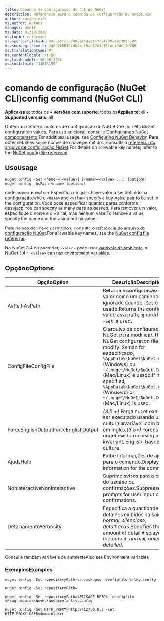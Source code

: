 ```yaml
---
title: Comando de configuração de CLI do NuGet
description: Referência para o comando de configuração de nuget.exe
author: karann-msft
ms.author: karann
manager: unnir
ms.date: 01/18/2018
ms.topic: reference
ms.openlocfilehash: 9deab9fcca740ea99da61b7d54700a29c1813e88
ms.sourcegitcommit: 2a6d200012cdb4cbf5ab1264f12fecf9ae12d769
ms.translationtype: MT
ms.contentlocale: pt-BR
ms.lasthandoff: 06/06/2018
ms.locfileid: "34818159"
---
```

# <a name="config-command-nuget-cli"></a><span data-ttu-id="718bc-103">comando de configuração (NuGet CLI)</span><span class="sxs-lookup"><span data-stu-id="718bc-103">config command (NuGet CLI)</span></span>

<span data-ttu-id="718bc-104">**Aplica-se a:** todos os &bullet; **versões com suporte**: todos os</span><span class="sxs-lookup"><span data-stu-id="718bc-104">**Applies to:** all &bullet; **Supported versions**: all</span></span>

<span data-ttu-id="718bc-105">Obtém ou define os valores de configuração do NuGet.</span><span class="sxs-lookup"><span data-stu-id="718bc-105">Gets or sets NuGet configuration values.</span></span> <span data-ttu-id="718bc-106">Para uso adicional, consulte [Configurando NuGet comportamento](../consume-packages/configuring-nuget-behavior.md).</span><span class="sxs-lookup"><span data-stu-id="718bc-106">For additional usage, see [Configuring NuGet Behavior](../consume-packages/configuring-nuget-behavior.md).</span></span> <span data-ttu-id="718bc-107">Para obter detalhes sobre nomes de chave permitidos, consulte o [referência do arquivo de configuração NuGet](../reference/nuget-config-file.md).</span><span class="sxs-lookup"><span data-stu-id="718bc-107">For details on allowable key names, refer to the [NuGet config file reference](../reference/nuget-config-file.md).</span></span>

## <a name="usage"></a><span data-ttu-id="718bc-108">Uso</span><span class="sxs-lookup"><span data-stu-id="718bc-108">Usage</span></span>

```cli
nuget config -Set <name>=[<value>] [<name>=<value> ...] [options]
nuget config -AsPath <name> [options]
```

<span data-ttu-id="718bc-109">onde `<name>` e `<value>` Especifica um par chave-valor a ser definido na configuração.</span><span class="sxs-lookup"><span data-stu-id="718bc-109">where `<name>` and `<value>` specify a key-value pair to be set in the configuration.</span></span> <span data-ttu-id="718bc-110">Você pode especificar quantos pares conforme desejado.</span><span class="sxs-lookup"><span data-stu-id="718bc-110">You can specify as many pairs as desired.</span></span> <span data-ttu-id="718bc-111">Para remover um valor, especifique o nome e o `=` sinal, mas nenhum valor.</span><span class="sxs-lookup"><span data-stu-id="718bc-111">To remove a value, specify the name and the `=` sign but no value.</span></span>

<span data-ttu-id="718bc-112">Para nomes de chave permitidos, consulte o [referência do arquivo de configuração NuGet](../reference/nuget-config-file.md).</span><span class="sxs-lookup"><span data-stu-id="718bc-112">For allowable key names, see the [NuGet config file reference](../reference/nuget-config-file.md).</span></span>

<span data-ttu-id="718bc-113">No NuGet 3.4 ou posterior, `<value>` pode usar [variáveis de ambiente](cli-ref-environment-variables.md).</span><span class="sxs-lookup"><span data-stu-id="718bc-113">In NuGet 3.4+, `<value>` can use [environment variables](cli-ref-environment-variables.md).</span></span>

## <a name="options"></a><span data-ttu-id="718bc-114">Opções</span><span class="sxs-lookup"><span data-stu-id="718bc-114">Options</span></span>

| <span data-ttu-id="718bc-115">Opção</span><span class="sxs-lookup"><span data-stu-id="718bc-115">Option</span></span> | <span data-ttu-id="718bc-116">Descrição</span><span class="sxs-lookup"><span data-stu-id="718bc-116">Description</span></span> |
| --- | --- |
| <span data-ttu-id="718bc-117">AsPath</span><span class="sxs-lookup"><span data-stu-id="718bc-117">AsPath</span></span> | <span data-ttu-id="718bc-118">Retorna a configuração do valor como um caminho, ignorado quando `-Set` é usado.</span><span class="sxs-lookup"><span data-stu-id="718bc-118">Returns the config value as a path, ignored when `-Set` is used.</span></span> |
| <span data-ttu-id="718bc-119">ConfigFile</span><span class="sxs-lookup"><span data-stu-id="718bc-119">ConfigFile</span></span> | <span data-ttu-id="718bc-120">O arquivo de configuração do NuGet para modificar.</span><span class="sxs-lookup"><span data-stu-id="718bc-120">The NuGet configuration file to modify.</span></span> <span data-ttu-id="718bc-121">Se não for especificado, `%AppData%\NuGet\NuGet.Config` (Windows) ou `~/.nuget/NuGet/NuGet.Config` (Mac/Linux) é usado.</span><span class="sxs-lookup"><span data-stu-id="718bc-121">If not specified, `%AppData%\NuGet\NuGet.Config` (Windows) or `~/.nuget/NuGet/NuGet.Config` (Mac/Linux) is used.</span></span>|
| <span data-ttu-id="718bc-122">ForceEnglishOutput</span><span class="sxs-lookup"><span data-stu-id="718bc-122">ForceEnglishOutput</span></span> | <span data-ttu-id="718bc-123">*(3.5 +)*  Força nuget.exe para ser executado usando uma cultura invariável, com base em inglês.</span><span class="sxs-lookup"><span data-stu-id="718bc-123">*(3.5+)* Forces nuget.exe to run using an invariant, English-based culture.</span></span> |
| <span data-ttu-id="718bc-124">Ajuda</span><span class="sxs-lookup"><span data-stu-id="718bc-124">Help</span></span> | <span data-ttu-id="718bc-125">Exibe informações de ajuda para o comando.</span><span class="sxs-lookup"><span data-stu-id="718bc-125">Displays help information for the command.</span></span> |
| <span data-ttu-id="718bc-126">NonInteractive</span><span class="sxs-lookup"><span data-stu-id="718bc-126">NonInteractive</span></span> | <span data-ttu-id="718bc-127">Suprime avisos para a entrada do usuário ou confirmações.</span><span class="sxs-lookup"><span data-stu-id="718bc-127">Suppresses prompts for user input or confirmations.</span></span> |
| <span data-ttu-id="718bc-128">Detalhamento</span><span class="sxs-lookup"><span data-stu-id="718bc-128">Verbosity</span></span> | <span data-ttu-id="718bc-129">Especifica a quantidade de detalhes exibidos na saída: *normal*, *silencioso*, *detalhadas*.</span><span class="sxs-lookup"><span data-stu-id="718bc-129">Specifies the amount of detail displayed in the output: *normal*, *quiet*, *detailed*.</span></span> |

<span data-ttu-id="718bc-130">Consulte também [variáveis de ambiente](cli-ref-environment-variables.md)</span><span class="sxs-lookup"><span data-stu-id="718bc-130">Also see [Environment variables](cli-ref-environment-variables.md)</span></span>

### <a name="examples"></a><span data-ttu-id="718bc-131">Exemplos</span><span class="sxs-lookup"><span data-stu-id="718bc-131">Examples</span></span>

```cli
nuget config -Set repositoryPath=c:\packages -configfile c:\my.config

nuget config -Set repositoryPath=

nuget config -Set repositoryPath=%PACKAGE_REPO% -configfile %ProgramData%\NuGet\NuGetDefaults.Config

nuget config -Set HTTP_PROXY=http://127.0.0.1 -set HTTP_PROXY.USER=domain\user
```
